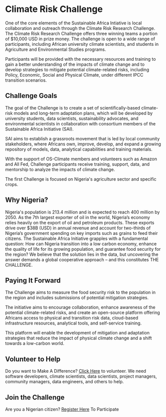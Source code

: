 # Climate Risk Challenge
One of the core elements of the Sustainable Africa Intiative is local collaboration and outreach through the Climate Risk Research Challenge. The Climate Risk Research Challenge offers three winning teams a portion of $10,000 USD in prize money. The challenge is open to a wide range of participants, including African university climate scientists, and students in Agriculture and Environmental Studies programs. 

Participants will be provided with the necessary resources and training to gain a better understanding of the impacts of climate change and to develop strategies to mitigate potential climate-related risks, including Policy, Economic, Social and Physical Climate, under different IPCC transition scenarios.

## Challenge Goals
The goal of the Challenge is to create a set of scientifically-based climate-risk models and long-term adaptation plans, which will be developed by university students, data scientists, sustainability advocates, and environmental scientists in collaboration with consortium members of the Sustainable Africa Initiative (SAI).

SAI aims to establish a grassroots movement that is led by local community stakeholders, where Africans own, improve, develop, and expand a growing repository of models, data, analytical capabilities and training materials.

With the support of OS-Climate members and volunteers such as Amazon and All Fed, Challenge participants receive training, support, data, and mentorship to analyze the impacts of climate change.

The first Challenge is focused on Nigeria's agriculture sector and specific crops.

## Why Nigeria?
Nigeria's population is 213.4 million and is expected to reach 400 million by 2050. As the 7th largest exporter of oil in the world, Nigeria’s economy relies heavily on the export of oil and petroleum products. These exports drive over $38B (USD) in annual revenue and account for two-thirds of Nigeria’s government spending on key imports such as grains to feed their citizens. The Sustainable Africa Initiative grapples with a fundamental question:  How can Nigeria transition into a low carbon economy, enhance the quality of life for its growing population, and guarantee food security for the region? We believe that the solution lies in the data, but uncovering the answer demands a global cooperative approach – and this constitutes THE CHALLENGE.

## Paying It Forward
The Challenge aims to measure the food security risk to the population in the region and includes submissions of potential mitigation strategies.

The initiative aims to encourage collaboration, enhance awareness of the potential climate-related risks, and create an open-source platform offering Africans access to physical and transition risk data, cloud-based infrastructure resources, analytical tools, and self-service training. 

This platform will enable the development of mitigation and adaptation strategies that reduce the impact of physical climate change and a shift towards a low-carbon world.

## Volunteer to Help
Do you want to Make A Difference? [Click Here](https://sustainableafricainitiative.org/engagement/#start-collaboraing) to volunteer.
We need software developers, climate scientists, data scientists, project managers, community managers, data engineers, and others to help.


## Join the Challenge
Are you a Nigerian citizen? [Register Here](https://docs.google.com/forms/d/e/1FAIpQLSf91QrC_wWByAg_iSF9hY2B-KCK9bafq4K2Gyy0CtHFd-yiaw/viewform?usp=sf_link) To Participate 
